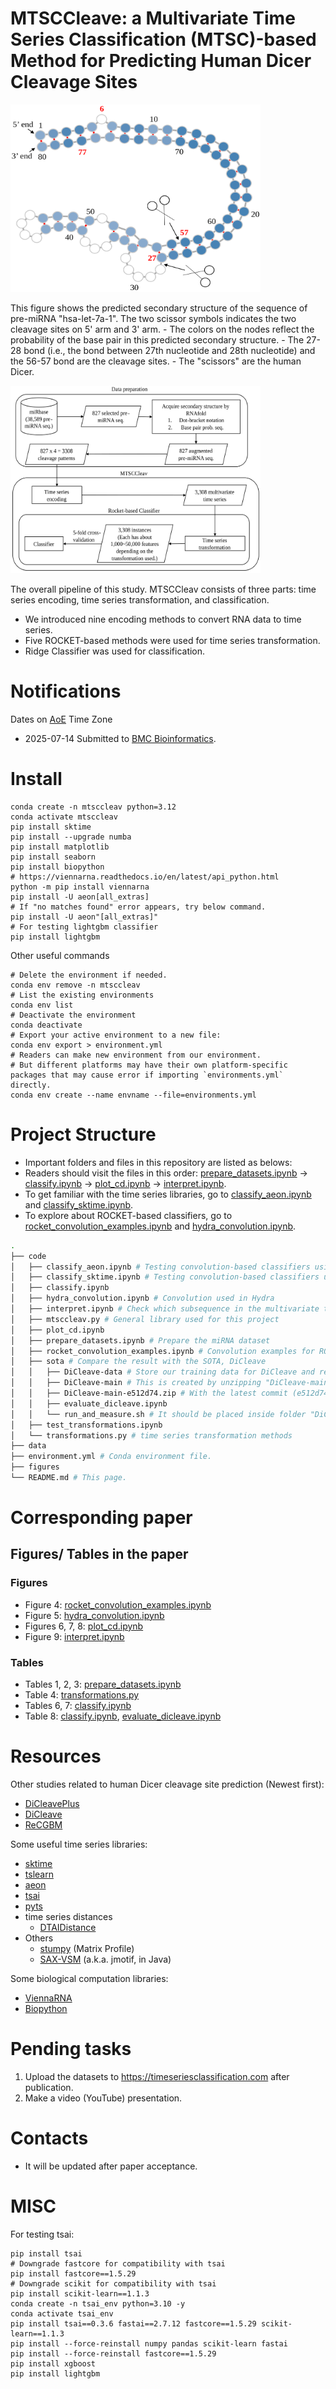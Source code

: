 # MTSCCleave: a Multivariate Time Series Classification (MTSC)-based Method for Predicting Human Dicer Cleavage Sites
<!-- https://stackoverflow.com/questions/39777166/display-pdf-image-in-markdown -->
<!-- for d in *.pdf ; do inkscape --without-gui --file=$d --export-plain-svg=${d%.*}.svg ; done -->
<!-- ![Predicted secondary structure of the sequence S of pri-miRNA “hsa-let-7a-1".](figures/hsa-let-7a-1_ss.svg.pptx.svg) -->
<img src="figures/hsa-let-7a-1_ss.svg.pptx.svg" alt="Predicted secondary structure of the sequence S of pri-miRNA hsa-let-7a-1." width="400" height="300">

This figure shows the predicted secondary structure of the sequence of pre-miRNA "hsa-let-7a-1". The two scissor symbols indicates the two cleavage sites on 5' arm and 3' arm.
    - The colors on the nodes reflect the probability of the base pair in this predicted secondary structure.
    - The 27-28 bond (i.e., the bond between 27th nucleotide and 28th nucleotide) and the 56-57 bond are the cleavage sites.
    - The "scissors" are the human Dicer.

<!-- ![The overall pipeline of this study.](figures/pipeline.pptx.svg) -->
<img src="figures/pipeline.pptx.svg" alt="The overall pipeline of this study." width="400" height="300">

The overall pipeline of this study.
MTSCCleav consists of three parts: time series encoding, time series transformation, and classification. 
- We introduced nine encoding methods to convert RNA data to time series.
- Five ROCKET-based methods were used for time series transformation. 
- Ridge Classifier was used for classification.

# Notifications
Dates on [AoE](https://www.timeanddate.com/time/zones/aoe) Time Zone
- 2025-07-14 Submitted to [BMC Bioinformatics](https://bmcbioinformatics.biomedcentral.com/).

# Install
```
conda create -n mtsccleav python=3.12
conda activate mtsccleav
pip install sktime
pip install --upgrade numba
pip install matplotlib
pip install seaborn
pip install biopython
# https://viennarna.readthedocs.io/en/latest/api_python.html
python -m pip install viennarna
pip install -U aeon[all_extras]
# If "no matches found" error appears, try below command.
pip install -U aeon"[all_extras]"
# For testing lightgbm classifier
pip install lightgbm
```
Other useful commands
```
# Delete the environment if needed.
conda env remove -n mtsccleav
# List the existing environments
conda env list
# Deactivate the environment
conda deactivate
# Export your active environment to a new file:
conda env export > environment.yml
# Readers can make new environment from our environment. 
# But different platforms may have their own platform-specific packages that may cause error if importing `environments.yml` directly.
conda env create --name envname --file=environments.yml
```
# Project Structure
- Important folders and files in this repository are listed as belows:
- Readers should visit the files in this order: [prepare_datasets.ipynb](https://github.com/cyuab/time-series-classification-cleavage/blob/main/code/prepare_datasets.ipynb) -> [classify.ipynb](https://github.com/cyuab/time-series-classification-cleavage/blob/main/code/classify.ipynb) -> [plot_cd.ipynb](https://github.com/cyuab/time-series-classification-cleavage/blob/main/code/plot_cd.ipynb) -> [interpret.ipynb](https://github.com/cyuab/time-series-classification-cleavage/blob/main/code/interpret.ipynb).
- To get familiar with the time series libraries, go to [classify_aeon.ipynb](https://github.com/cyuab/time-series-classification-cleavage/blob/main/code/classify_aeon.ipynb) and [classify_sktime.ipynb](https://github.com/cyuab/time-series-classification-cleavage/blob/main/code/classify_sktime.ipynb).
- To explore about ROCKET-based classifiers, go to [rocket_convolution_examples.ipynb](https://github.com/cyuab/time-series-classification-cleavage/blob/main/code/rocket_convolution_examples.ipynb) and [hydra_convolution.ipynb](https://github.com/cyuab/time-series-classification-cleavage/blob/main/code/hydra_convolution.ipynb).
```bash
.
├── code
│   ├── classify_aeon.ipynb # Testing convolution-based classifiers using aeon library
│   ├── classify_sktime.ipynb # Testing convolution-based classifiers using sktime library
│   ├── classify.ipynb
│   ├── hydra_convolution.ipynb # Convolution used in Hydra
│   ├── interpret.ipynb # Check which subsequence in the multivariate time series is important for classification
│   ├── mtsccleav.py # General library used for this project
│   ├── plot_cd.ipynb
│   ├── prepare_datasets.ipynb # Prepare the miRNA dataset
│   ├── rocket_convolution_examples.ipynb # Convolution examples for ROCKET
│   ├── sota # Compare the result with the SOTA, DiCleave
│   │   ├── DiCleave-data # Store our training data for DiCleave and results returned by DiCleave
│   │   ├── DiCleave-main # This is created by unzipping "DiCleave-main-e512d74.zip"
│   │   ├── DiCleave-main-e512d74.zip # With the latest commit (e512d74), accessed on 2025-06-17
│   │   ├── evaluate_dicleave.ipynb
│   │   └── run_and_measure.sh # It should be placed inside folder "DiCleave-main" for correct path.
│   ├── test_transformations.ipynb
│   └── transformations.py # time series transformation methods
├── data
├── environment.yml # Conda environment file.
├── figures
└── README.md # This page.
```
# Corresponding paper
## Figures/ Tables in the paper
### Figures
- Figure 4: [rocket_convolution_examples.ipynb](https://github.com/cyuab/time-series-classification-cleavage/blob/main/code/rocket_convolution_examples.ipynb)
- Figure 5: [hydra_convolution.ipynb](https://github.com/cyuab/time-series-classification-cleavage/blob/main/code/hydra_convolution.ipynb)
- Figures 6, 7, 8: [plot_cd.ipynb](https://github.com/cyuab/time-series-classification-cleavage/blob/main/code/plot_cd.ipynb)
- Figure 9: [interpret.ipynb](https://github.com/cyuab/time-series-classification-cleavage/blob/main/code/interpret.ipynb) 

### Tables
- Tables 1, 2, 3: [prepare_datasets.ipynb](https://github.com/cyuab/time-series-classification-cleavage/blob/main/code/prepare_datasets.ipynb)
- Table 4: [transformations.py](https://github.com/cyuab/time-series-classification-cleavage/blob/main/code/transformations.py)
- Tables 6, 7: [classify.ipynb](https://github.com/cyuab/time-series-classification-cleavage/blob/main/code/classify.ipynb)
- Table 8: [classify.ipynb](https://github.com/cyuab/time-series-classification-cleavage/blob/main/code/classify.ipynb), [evaluate_dicleave.ipynb](https://github.com/cyuab/time-series-classification-cleavage/blob/main/code/sota/evaluate_dicleave.ipynb)

# Resources
Other studies related to human Dicer cleavage site prediction (Newest first):
- [DiCleavePlus](https://github.com/MGuard0303/DiCleavePlus)
- [DiCleave](https://github.com/MGuard0303/DiCleave)
- [ReCGBM](https://github.com/ryuu90/ReCGBM)

Some useful time series libraries:
- [sktime](https://www.sktime.net/en/stable/)
- [tslearn](https://tslearn.readthedocs.io/en/stable/)
- [aeon](https://www.aeon-toolkit.org/en/stable/index.html)
- [tsai](https://timeseriesai.github.io/tsai/)
- [pyts](https://pyts.readthedocs.io/en/stable/index.html)
- time series distances
    - [DTAIDistance](https://dtaidistance.readthedocs.io/en/latest/)
- Others
    - [stumpy](https://stumpy.readthedocs.io/en/latest/) (Matrix Profile)
    - [SAX-VSM](https://jmotif.github.io/sax-vsm_site/) (a.k.a. jmotif, in Java)
    
Some biological computation libraries:
- [ViennaRNA](https://viennarna.readthedocs.io/en/latest/index.html)
- [Biopython](https://biopython.org/)

# Pending tasks
1. Upload the datasets to https://timeseriesclassification.com after publication.
1. Make a video (YouTube) presentation.

# Contacts
- It will be updated after paper acceptance.

# MISC
For testing tsai:
```
pip install tsai
# Downgrade fastcore for compatibility with tsai 
pip install fastcore==1.5.29
# Downgrade scikit for compatibility with tsai 
pip install scikit-learn==1.1.3
conda create -n tsai_env python=3.10 -y
conda activate tsai_env
pip install tsai==0.3.6 fastai==2.7.12 fastcore==1.5.29 scikit-learn==1.1.3
pip install --force-reinstall numpy pandas scikit-learn fastai
pip install --force-reinstall fastcore==1.5.29
pip install xgboost
pip install lightgbm
```